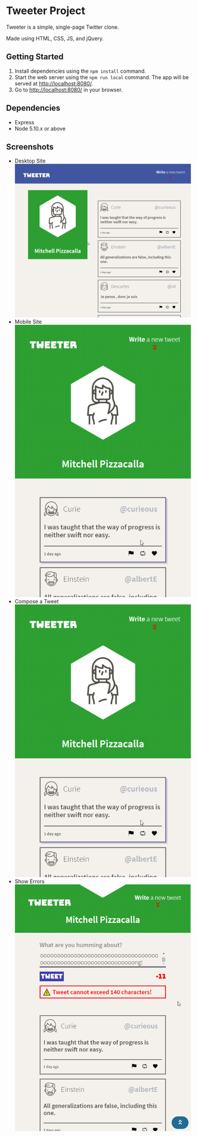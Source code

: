 # Tweeter Project

Tweeter is a simple, single-page Twitter clone.

Made using HTML, CSS, JS, and jQuery.

## Getting Started

1. Install dependencies using the `npm install` command.
2. Start the web server using the `npm run local` command. The app will be served at <http://localhost:8080/>.
3. Go to <http://localhost:8080/> in your browser.

## Dependencies

- Express
- Node 5.10.x or above

## Screenshots

- Desktop Site
![Desktop Site](./screenshots/desktop.png)
- Mobile Site
![Mobile Site](./screenshots/mobile.png)
- Compose a Tweet
![Compose a tweet](./screenshots/mobile.png)
- Show Errors
![Show an error](./screenshots/error.png)
